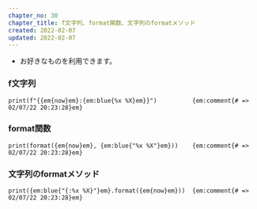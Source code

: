 ```yaml
---
chapter_no: 30
chapter_title: f文字列、format関数、文字列のformatメソッド
created: 2022-02-07
updated: 2022-02-07
---
```

- お好きなものを利用できます。

### f文字列
```
print(f"{{em{now}em}:{em:blue{%x %X}em}}")          {em:comment{# => 02/07/22 20:23:28}em}
```

### format関数
```
print(format({em{now}em}, {em:blue{"%x %X"}em}))    {em:comment{# => 02/07/22 20:23:28}em}
```

### 文字列のformatメソッド
```
print({em:blue{"{:%x %X}"}em}.format({em{now}em}))  {em:comment{# => 02/07/22 20:23:28}em}
```
